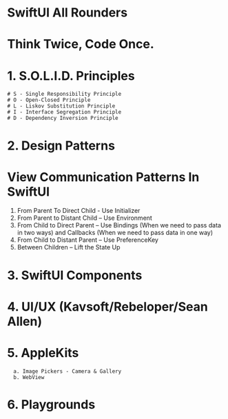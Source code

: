 # SwiftUI All Rounders
# Think Twice, Code Once.

# 1. S.O.L.I.D. Principles
    # S - Single Responsibility Principle
    # O - Open-Closed Principle
    # L - Liskov Substitution Principle
    # I - Interface Segregation Principle
    # D - Dependency Inversion Principle

# 2. Design Patterns
  # View Communication Patterns In SwiftUI
  1. From Parent To Direct Child - Use Initializer
  2. From Parent to Distant Child – Use Environment
  3. From Child to Direct Parent – Use Bindings (When we need to pass data in two ways) and Callbacks (When we need to pass data in one way)
  4. From Child to Distant Parent – Use PreferenceKey
  5. Between Children – Lift the State Up

# 3. SwiftUI Components

# 4. UI/UX (Kavsoft/Rebeloper/Sean Allen)

# 5. AppleKits
      a. Image Pickers - Camera & Gallery
      b. WebView

# 6. Playgrounds
